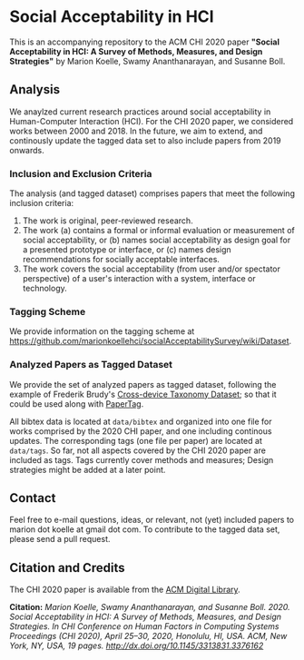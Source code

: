 # Social Acceptability in HCI

This is an accompanying repository to the ACM CHI 2020 paper **"Social Acceptability in HCI: A Survey of Methods, Measures, and Design Strategies"** by Marion Koelle, Swamy Ananthanarayan, and Susanne Boll. 

## Analysis

We anaylzed current research practices around social acceptability in Human-Computer Interaction (HCI). For the CHI 2020 paper, we considered works between 2000 and 2018. In the future, we aim to extend, and continously update the tagged data set to also include papers from 2019 onwards.

### Inclusion and Exclusion Criteria

The analysis (and tagged dataset) comprises papers that meet the following inclusion criteria: 
1. The work is original, peer-reviewed research. 
2. The work (a) contains a formal or informal evaluation or measurement of social acceptability, or (b) names social acceptability as design goal for a presented prototype or interface, or (c) names design recommendations for socially acceptable interfaces. 
3. The work covers the social acceptability (from user and/or spectator perspective) of a user's interaction with a system, interface or technology.

### Tagging Scheme

We provide information on the tagging scheme at https://github.com/marionkoellehci/socialAcceptabilitySurvey/wiki/Dataset.

### Analyzed Papers as Tagged Dataset

We provide the set of analyzed papers as tagged dataset, following the example of Frederik Brudy's [Cross-device Taxonomy Dataset](https://github.com/frederikbrudy/cross-device-taxonomy/); so that it could be used along with [PaperTag](https://github.com/christianholz/papertag/).

All bibtex data is located at `data/bibtex` and organized into one file for works comprised by the 2020 CHI paper, and one including continous updates. The corresponding tags (one file per paper) are located at
`data/tags`. So far, not all aspects covered by the CHI 2020 paper are included as tags. Tags currently cover methods and measures; Design strategies might be added at a later point.

## Contact

Feel free to e-mail questions, ideas, or relevant, not (yet) included papers to marion dot koelle at gmail dot com. To contribute to the tagged data set, please send a pull request.

## Citation and Credits

The CHI 2020 paper is available from the [ACM Digital Library](http://dx.doi.org/10.1145/3313831.3376162).

**Citation:** *Marion Koelle, Swamy Ananthanarayan, and Susanne Boll. 2020. Social Acceptability in HCI: A Survey of Methods, Measures, and Design Strategies. In CHI Conference on Human Factors in Computing Systems Proceedings (CHI 2020), April 25–30, 2020, Honolulu, HI, USA. ACM, New York, NY, USA, 19 pages. http://dx.doi.org/10.1145/3313831.3376162*
